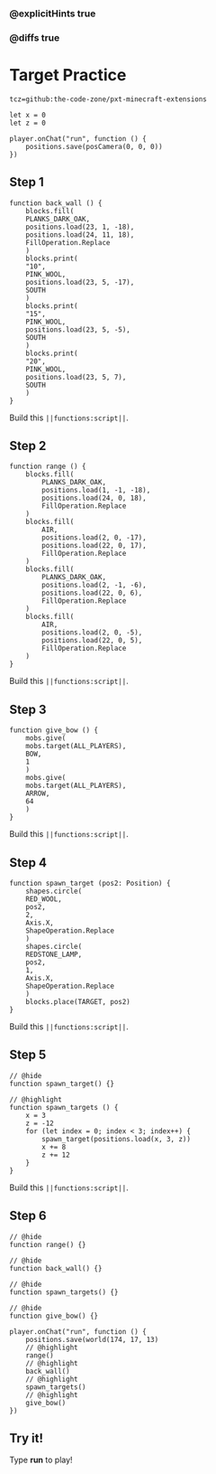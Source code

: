 ### @explicitHints true

### @diffs true

# Target Practice

```package
tcz=github:the-code-zone/pxt-minecraft-extensions
```

```template
let x = 0
let z = 0

player.onChat("run", function () {
    positions.save(posCamera(0, 0, 0))
})
```

## Step 1

```blocks
function back_wall () {
    blocks.fill(
    PLANKS_DARK_OAK,
    positions.load(23, 1, -18),
    positions.load(24, 11, 18),
    FillOperation.Replace
    )
    blocks.print(
    "10",
    PINK_WOOL,
    positions.load(23, 5, -17),
    SOUTH
    )
    blocks.print(
    "15",
    PINK_WOOL,
    positions.load(23, 5, -5),
    SOUTH
    )
    blocks.print(
    "20",
    PINK_WOOL,
    positions.load(23, 5, 7),
    SOUTH
    )
}
```

Build this ``||functions:script||``.

## Step 2

```blocks
function range () {
    blocks.fill(
        PLANKS_DARK_OAK,
        positions.load(1, -1, -18),
        positions.load(24, 0, 18),
        FillOperation.Replace
    )
    blocks.fill(
        AIR,
        positions.load(2, 0, -17),
        positions.load(22, 0, 17),
        FillOperation.Replace
    )
    blocks.fill(
        PLANKS_DARK_OAK,
        positions.load(2, -1, -6),
        positions.load(22, 0, 6),
        FillOperation.Replace
    )
    blocks.fill(
        AIR,
        positions.load(2, 0, -5),
        positions.load(22, 0, 5),
        FillOperation.Replace
    )
}
```

Build this ``||functions:script||``.

## Step 3

```blocks
function give_bow () {
    mobs.give(
    mobs.target(ALL_PLAYERS),
    BOW,
    1
    )
    mobs.give(
    mobs.target(ALL_PLAYERS),
    ARROW,
    64
    )
}
```

Build this ``||functions:script||``.

## Step 4

```blocks
function spawn_target (pos2: Position) {
    shapes.circle(
    RED_WOOL,
    pos2,
    2,
    Axis.X,
    ShapeOperation.Replace
    )
    shapes.circle(
    REDSTONE_LAMP,
    pos2,
    1,
    Axis.X,
    ShapeOperation.Replace
    )
    blocks.place(TARGET, pos2)
}
```

Build this ``||functions:script||``.

## Step 5

```blocks
// @hide
function spawn_target() {}

// @highlight
function spawn_targets () {
    x = 3
    z = -12
    for (let index = 0; index < 3; index++) {
        spawn_target(positions.load(x, 3, z))
        x += 8
        z += 12
    }
}
```

Build this ``||functions:script||``.

## Step 6

```blocks
// @hide
function range() {}

// @hide
function back_wall() {}

// @hide
function spawn_targets() {}

// @hide
function give_bow() {}

player.onChat("run", function () {
    positions.save(world(174, 17, 13)
    // @highlight
    range()
    // @highlight
    back_wall()
    // @highlight
    spawn_targets()
    // @highlight
    give_bow()
})
```

## Try it!

Type **run** to play!